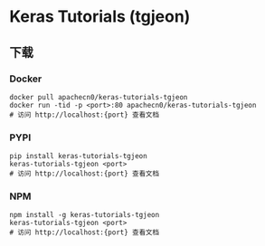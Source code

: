 # Keras Tutorials (tgjeon)

## 下载

### Docker

```
docker pull apachecn0/keras-tutorials-tgjeon
docker run -tid -p <port>:80 apachecn0/keras-tutorials-tgjeon
# 访问 http://localhost:{port} 查看文档
```

### PYPI

```
pip install keras-tutorials-tgjeon
keras-tutorials-tgjeon <port>
# 访问 http://localhost:{port} 查看文档
```

### NPM

```
npm install -g keras-tutorials-tgjeon
keras-tutorials-tgjeon <port>
# 访问 http://localhost:{port} 查看文档
```
